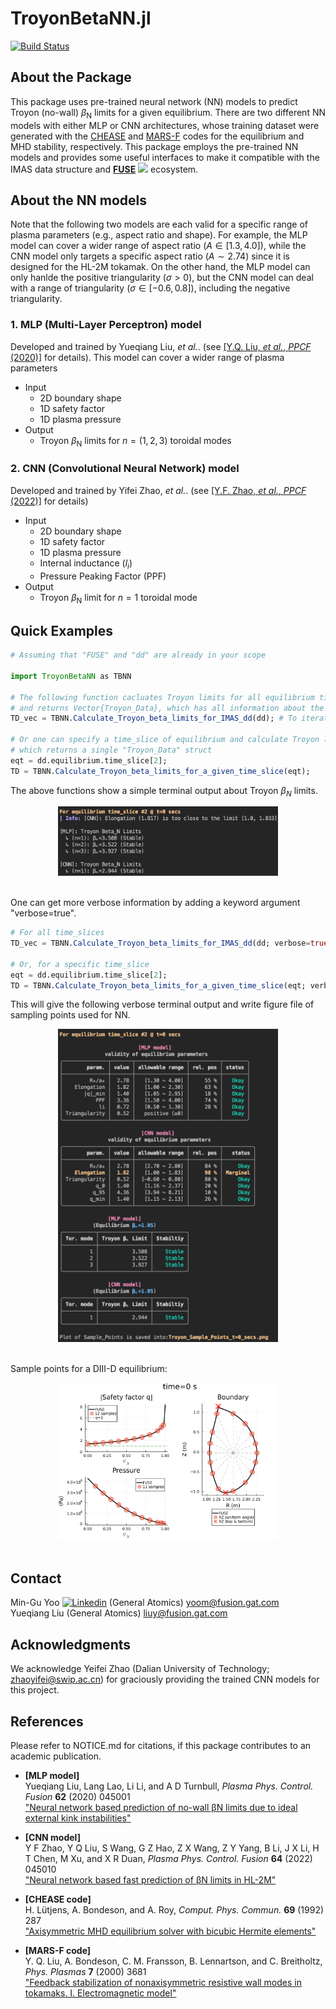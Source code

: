 # TroyonBetaNN.jl

[![Build Status](https://github.com/mgyoo86/TroyonBetaNN.jl/actions/workflows/CI.yml/badge.svg?branch=main)](https://github.com/mgyoo86/TroyonBetaNN.jl/actions/workflows/CI.yml?query=branch%3Amain)


<!-- ABOUT THE PROJECT -->
## About the Package
This package uses pre-trained neural network (NN) models to predict Troyon (no-wall) $\beta_\mathrm{N}$ limits for a given equilibrium.
There are two different NN models with either MLP or CNN architectures, whose training dataset were generated with the [CHEASE](https://doi.org/10.1016/0010-4655(92)90167-W) and [MARS-F](https://doi.org/10.1063/1.1287744) codes for the equilibrium and MHD stability, respectively.
This package employs the pre-trained NN models and provides some useful interfaces to make it compatible with the IMAS data structure and [**FUSE**](https://github.com/ProjectTorreyPines/FUSE.jl) [<img src="https://i.sstatic.net/tskMh.png">](https://github.com/ProjectTorreyPines/FUSE.jl) ecosystem.

## About the NN models
Note that the following two models are each valid for a specific range of plasma parameters (e.g., aspect ratio and shape).
For example, the MLP model can cover a wider range of aspect ratio ($A\in[1.3, 4.0]$), while the CNN model only targets a specific aspect ratio ($A \sim 2.74$) since it is designed for the HL-2M tokamak.
On the other hand, the MLP model can only hanlde the positive triangularity ($\sigma>0$), but the CNN model can deal with a range of triangularity ($\sigma \in [-0.6, 0.8]$), including the negative triangularity.

### 1. MLP (Multi-Layer Perceptron) model
Developed and trained by Yueqiang Liu, *et al.*. (see [[Y.Q. Liu, *et al.*, *PPCF* (2020)]](https://doi.org/10.1088/1361-6587/ab6f56) for details).
This model can cover a wider range of plasma parameters
* Input
    * 2D boundary shape
    * 1D safety factor
    * 1D plasma pressure
* Output
    * Troyon $\beta_\mathrm{N}$ limits for $n=(1,2,3)$ toroidal modes

### 2. CNN (Convolutional Neural Network) model
Developed and trained by Yifei Zhao, *et al.*. (see [[Y.F. Zhao, *et al.*, *PPCF* (2022)]](https://doi.org/10.1088/1361-6587/ac4524) for details)
* Input
    * 2D boundary shape
    * 1D safety factor
    * 1D plasma pressure
    * Internal inductance ($l_i$)
    * Pressure Peaking Factor (PPF)
* Output
    * Troyon $\beta_\mathrm{N}$ limit for $n=1$ toroidal mode



## Quick Examples
```julia
# Assuming that "FUSE" and "dd" are already in your scope

import TroyonBetaNN as TBNN

# The following function cacluates Troyon limits for all equilibrium time_slices in dd,
# and returns Vector{Troyon_Data}, which has all information about the result
TD_vec = TBNN.Calculate_Troyon_beta_limits_for_IMAS_dd(dd); # To iterate

# Or one can specify a time_slice of equilibrium and calculate Troyon limits for it,
# which returns a single "Troyon_Data" struct
eqt = dd.equilibrium.time_slice[2];
TD = TBNN.Calculate_Troyon_beta_limits_for_a_given_time_slice(eqt);
```
The above functions show a simple terminal output about Troyon $\beta_N$ limits.
<br />
<div align="center">
    <img src="assets/simple_terminal_output.png" width=70%>
</div>
<br />

One can get more verbose information by adding a keyword argument "verbose=true".
```julia
# For all time_slices
TD_vec = TBNN.Calculate_Troyon_beta_limits_for_IMAS_dd(dd; verbose=true);

# Or, for a specific time_slice
eqt = dd.equilibrium.time_slice[2];
TD = TBNN.Calculate_Troyon_beta_limits_for_a_given_time_slice(eqt; verbose=true);
```
This will give the following verbose terminal output and write figure file of sampling points used for NN.
<br />
<div align="center">
    <img src="assets/verbose_terminal_output.png" width=70%>
</div>
<br />


Sample points for a DIII-D equilibrium:
<br />
<div align="center">
    <img src="assets/Troyon_Sample_Points.png" width=70%>
</div>
<br />



<!-- CONTACT -->
## Contact
Min-Gu Yoo [![Linkedin](https://i.sstatic.net/gVE0j.png)](https://www.linkedin.com/in/min-gu-yoo-704773230) (General Atomics)  yoom@fusion.gat.com \
Yueqiang Liu (General Atomics) liuy@fusion.gat.com



## Acknowledgments
We acknowledge Yeifei Zhao (Dalian University of Technology; <zhaoyifei@swip.ac.cn>) for graciously providing the trained CNN models for this project.

## References
Please refer to NOTICE.md for citations, if this package contributes to an academic publication.

* **[MLP model]**\
 Yueqiang Liu, Lang Lao, Li Li, and A D Turnbull, *Plasma Phys. Control. Fusion* **62** (2020) 045001 \
   ["Neural network based prediction of no-wall βN limits due to ideal external kink instabilities"](https://doi.org/10.1088/1361-6587/ab6f56)

* **[CNN model]**\
 Y F Zhao, Y Q Liu, S Wang, G Z Hao, Z X Wang, Z Y Yang, B Li, J X Li, H T Chen, M Xu, and X R Duan,  *Plasma Phys. Control. Fusion* **64** (2022) 045010 \
["Neural network based fast prediction of βN limits in HL-2M"](https://doi.org/10.1088/1361-6587/ac4524)

* **[CHEASE code]**\
H. Lütjens, A. Bondeson, and A. Roy, *Comput. Phys. Commun.* **69**  (1992) 287 \
["Axisymmetric MHD equilibrium solver with bicubic Hermite elements"](https://doi.org/10.1016/0010-4655(92)90167-W)

* **[MARS-F code]**\
Y. Q. Liu, A. Bondeson, C. M. Fransson, B. Lennartson, and C. Breitholtz,
*Phys. Plasmas* **7** (2000) 3681 \
["Feedback stabilization of nonaxisymmetric resistive wall modes in tokamaks. I. Electromagnetic model"](https://doi.org/10.1063/1.1287744)


<!-- <p align="right">(<a href="#readme-top">back to top</a>)</p> --j>